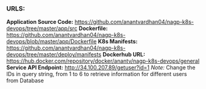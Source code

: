### URLS:
**Application Source Code:** https://github.com/anantvardhan04/nagp-k8s-devops/tree/master/app/src
**Dockerfile:** https://github.com/anantvardhan04/nagp-k8s-devops/blob/master/app/Dockerfile
**K8s Manifests:** https://github.com/anantvardhan04/nagp-k8s-devops/tree/master/deploy/manifests
**Dockerhub URL:** https://hub.docker.com/repository/docker/anantv/nagp-k8s-devops/general
**Service API Endpoint:** http://34.100.207.89/getuser?id=1 
*Note:* Change the IDs in query string, from 1 to 6 to retrieve information for different users from Database
